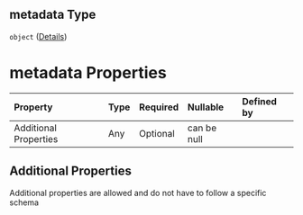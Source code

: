 ## metadata Type

`object` ([Details](btpsa-usecase-properties-services-items-allof-1-then-allof-41-then-allof-4-then-properties-parameters-properties-metadata.md))

# metadata Properties

| Property              | Type | Required | Nullable    | Defined by |
| :-------------------- | :--- | :------- | :---------- | :--------- |
| Additional Properties | Any  | Optional | can be null |            |

## Additional Properties

Additional properties are allowed and do not have to follow a specific schema
